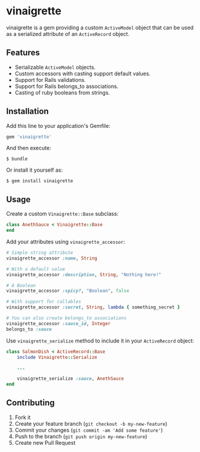 # vinaigrette

vinaigrette is a gem providing a custom `ActiveModel` object that can be used
as a serialized attribute of an `ActiveRecord` object.

## Features

- Serializable `ActiveModel` objects.
- Custom accessors with casting support default values.
- Support for Rails validations.
- Support for Rails belongs_to associations.
- Casting of ruby booleans from strings.

## Installation

Add this line to your application's Gemfile:

```ruby
gem 'vinaigrette'
```

And then execute:

    $ bundle

Or install it yourself as:

    $ gem install vinaigrette

## Usage

Create a custom `Vinaigrette::Base` subclass:

```ruby
class AnethSauce < Vinaigrette::Base
end
```

Add your attributes using `vinaigrette_accessor`:

```ruby
# Simple string attribute
vinaigrette_accessor :name, String

# With a default value
vinaigrette_accessor :description, String, "Nothing here!"

# A Boolean
vinaigrette_accessor :spicy?, "Boolean", false

# With support for callables
vinaigrette_accessor :secret, String, lambda { something_secret }

# You can also create belongs_to associations
vinaigrette_accessor :sauce_id, Integer
belongs_to :sauce
```

Use `vinaigrette_serialize` method to include it in your `ActiveRecord` object:

```ruby
class SalmonDish < ActiveRecord::Base
    include Vinaigrette::Serialize

    ...

    vinaigrette_serialize :sauce, AnethSauce
end
```

## Contributing

1. Fork it
2. Create your feature branch (`git checkout -b my-new-feature`)
3. Commit your changes (`git commit -am 'Add some feature'`)
4. Push to the branch (`git push origin my-new-feature`)
5. Create new Pull Request
